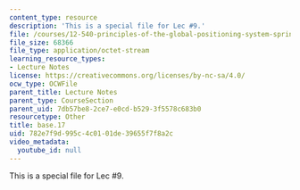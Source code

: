 ```yaml
---
content_type: resource
description: 'This is a special file for Lec #9.'
file: /courses/12-540-principles-of-the-global-positioning-system-spring-2012/782e7f9d995c4c0101de39655f7f8a2c_base.17
file_size: 68366
file_type: application/octet-stream
learning_resource_types:
- Lecture Notes
license: https://creativecommons.org/licenses/by-nc-sa/4.0/
ocw_type: OCWFile
parent_title: Lecture Notes
parent_type: CourseSection
parent_uid: 7db57be8-2ce7-e0cd-b529-3f5578c683b0
resourcetype: Other
title: base.17
uid: 782e7f9d-995c-4c01-01de-39655f7f8a2c
video_metadata:
  youtube_id: null
---
```

This is a special file for Lec #9.